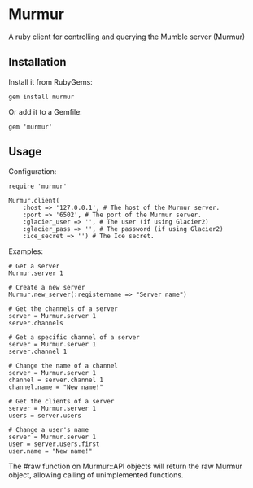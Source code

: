 # Murmur

A ruby client for controlling and querying the Mumble server (Murmur)

## Installation

Install it from RubyGems:

```
gem install murmur
```

Or add it to a Gemfile:

```
gem 'murmur'
```

## Usage

Configuration:

```
require 'murmur'

Murmur.client(
    :host => '127.0.0.1', # The host of the Murmur server.
    :port => '6502', # The port of the Murmur server.
    :glacier_user => '', # The user (if using Glacier2)
    :glacier_pass => '', # The password (if using Glacier2)
    :ice_secret => '') # The Ice secret.
```

Examples:

```
# Get a server
Murmur.server 1

# Create a new server
Murmur.new_server(:registername => "Server name")

# Get the channels of a server
server = Murmur.server 1
server.channels

# Get a specific channel of a server
server = Murmur.server 1
server.channel 1

# Change the name of a channel
server = Murmur.server 1
channel = server.channel 1
channel.name = "New name!"

# Get the clients of a server
server = Murmur.server 1
users = server.users

# Change a user's name
server = Murmur.server 1
user = server.users.first
user.name = "New name!"
```

The #raw function on Murmur::API objects will return the raw Murmur object, allowing calling of unimplemented functions.

